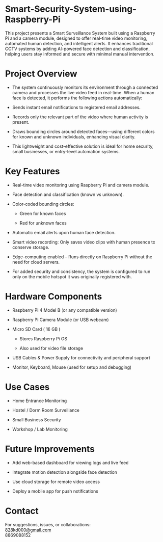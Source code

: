 # Smart-Security-System-using-Raspberry-Pi
This project presents a Smart Surveillance System built using a Raspberry Pi and a camera module, designed to offer real-time video monitoring, automated human detection, and intelligent alerts. It enhances traditional CCTV systems by adding AI-powered face detection and classification, helping users stay informed and secure with minimal manual intervention.

# Project Overview
- The system continuously monitors its environment through a connected camera and processes the live video feed in real-time. When a human face is detected, it performs the following actions automatically:

- Sends instant email notifications to registered email addresses.

- Records only the relevant part of the video where human activity is present.

- Draws bounding circles around detected faces—using different colors for known and unknown individuals, enhancing visual clarity.

- This lightweight and cost-effective solution is ideal for home security, small businesses, or entry-level automation systems.

# Key Features
- Real-time video monitoring using Raspberry Pi and camera module.

- Face detection and classification (known vs unknown).

- Color-coded bounding circles:

   - Green for known faces

   - Red for unknown faces

- Automatic email alerts upon human face detection.

- Smart video recording: Only saves video clips with human presence to conserve storage.

- Edge-computing enabled – Runs directly on Raspberry Pi without the need for cloud servers.

- For added security and consistency, the system is configured to run only on the mobile hotspot it was originally registered with.

# Hardware Components
- Raspberry Pi 4 Model B (or any compatible version)

- Raspberry Pi Camera Module (or USB webcam)

- Micro SD Card ( 16 GB )

   - Stores Raspberry Pi OS

   - Also used for video file storage

- USB Cables & Power Supply for connectivity and peripheral support

- Monitor, Keyboard, Mouse (used for setup and debugging)

# Use Cases
- Home Entrance Monitoring

- Hostel / Dorm Room Surveillance

- Small Business Security

- Workshop / Lab Monitoring

# Future Improvements
- Add web-based dashboard for viewing logs and live feed

- Integrate motion detection alongside face detection

- Use cloud storage for remote video access

- Deploy a mobile app for push notifications

#  Contact
For suggestions, issues, or collaborations: <br>
828kd000@gmail.com <br>
8869088152 <br>





  
